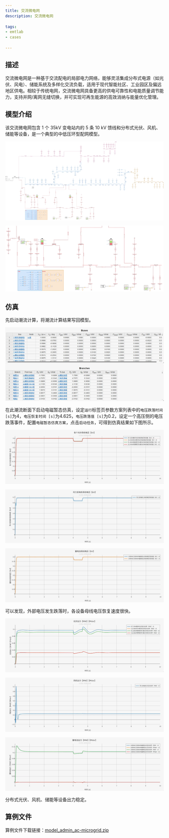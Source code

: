 ```yaml
---
title: 交流微电网
description: 交流微电网

tags:
- emtlab
- cases

---
```


## 描述

交流微电网是一种基于交流配电的局部电力网络，能够灵活集成分布式电源（如光伏、风电）、储能系统及多样化交流负载，适用于现代智能社区、工业园区及偏远地区供电。相较于传统电网，交流微电网具备更高的供电可靠性和电能质量调节能力，支持并网/离网无缝切换，并可实现可再生能源的高效消纳与能量优化管理。

## 模型介绍

该交流微电网包含 1 个 35kV 变电站内的 5 条 10 kV 馈线和分布式光伏、风机、储能等设备，是一个典型的中低压环型配网模型。

<!-- ![交流微电网模型拓扑图](image-1.png) -->

![交流微电网模型拓扑图](image-10.png)

![含分布式光伏、风机、储能设备的馈线](image.png)

## 仿真

先启动潮流计算，将潮流计算结果写回模型。

![alt text](image-3.png)

在此潮流断面下启动电磁暂态仿真，设定`运行`标签页参数方案列表中的`电压跌落时间 [s]`为4，`电压恢复时间 [s]`为4.625，`电压跌落值 [s]`为0.2，设定一个高压侧的电压跌落事件，配置`电磁暂态仿真方案`，点击`启动任务`，可得到仿真结果如下图所示。

![各个光伏母线电压](image-4.png)

![风力发电机母线电压](image-5.png)

![蓄电池母线电压](image-6.png)

可以发现，外部电压发生跌落时，各设备母线电压恢复速度很快。

![光伏出力](image-7.png)

![风机出力](image-8.png)

![蓄电池出力](image-9.png)

分布式光伏、风机、储能等设备出力稳定。

## 算例文件

算例文件下载链接：[model_admin_ac-microgrid.zip](./model_admin_ac-microgrid.zip "算例文件")  